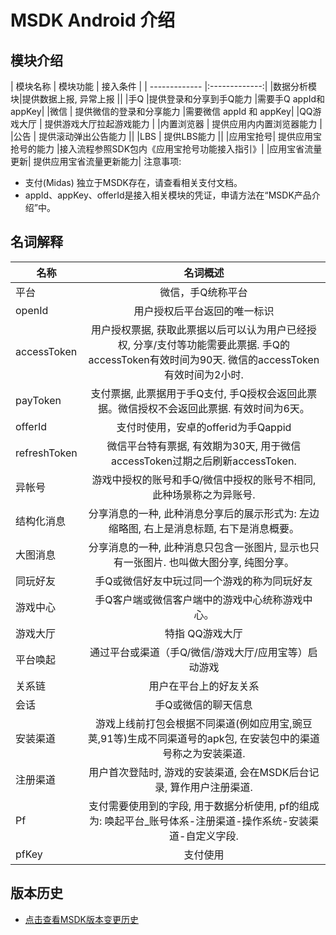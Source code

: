 MSDK Android 介绍
=======

模块介绍
---

| 模块名称 | 模块功能 | 接入条件 |
| ------------- |:-------------:|
|数据分析模块|提供数据上报, 异常上报	||
|手Q	 |提供登录和分享到手Q能力	|需要手Q appId和appKey|
|微信 |	提供微信的登录和分享能力	|需要微信 appId 和 appKey|
|QQ游戏大厅	| 提供游戏大厅拉起游戏能力	|
|内置浏览器	| 提供应用内内置浏览器能力	|
|公告	| 提供滚动弹出公告能力	||
|LBS	| 提供LBS能力	||
|应用宝抢号|	提供应用宝抢号的能力	|接入流程参照SDK包内《应用宝抢号功能接入指引》|
|应用宝省流量更新|	提供应用宝省流量更新能力|
注意事项:
- 支付(Midas) 独立于MSDK存在，请查看相关支付文档。
- appId、appKey、offerId是接入相关模块的凭证，申请方法在“MSDK产品介绍”中。

名词解释
---

| 名称 | 名词概述 |
| ------------- |:-------------:|
| 平台| 微信，手Q统称平台|
|openId|用户授权后平台返回的唯一标识|
|accessToken|用户授权票据, 获取此票据以后可以认为用户已经授权, 分享/支付等功能需要此票据. 手Q的accessToken有效时间为90天. 微信的accessToken有效时间为2小时.|
|payToken|支付票据, 此票据用于手Q支付, 手Q授权会返回此票据。微信授权不会返回此票据. 有效时间为6天。|
|offerId|支付时使用，安卓的offerid为手Qappid|
|refreshToken|微信平台特有票据, 有效期为30天, 用于微信accessToken过期之后刷新accessToken.|
|异帐号|游戏中授权的账号和手Q/微信中授权的账号不相同, 此种场景称之为异账号.|
|结构化消息|分享消息的一种, 此种消息分享后的展示形式为: 左边缩略图, 右上是消息标题, 右下是消息概要。|
|大图消息|分享消息的一种, 此种消息只包含一张图片, 显示也只有一张图片. 也叫做大图分享, 纯图分享。|
|同玩好友|手Q或微信好友中玩过同一个游戏的称为同玩好友|
|游戏中心|手Q客户端或微信客户端中的游戏中心统称游戏中心。|
|游戏大厅|特指 QQ游戏大厅|
|平台唤起|通过平台或渠道（手Q/微信/游戏大厅/应用宝等）启动游戏|
|关系链|用户在平台上的好友关系|
|会话|手Q或微信的聊天信息|
|安装渠道|游戏上线前打包会根据不同渠道(例如应用宝,豌豆荚,91等)生成不同渠道号的apk包, 在安装包中的渠道号称之为安装渠道.|
|注册渠道|用户首次登陆时, 游戏的安装渠道, 会在MSDK后台记录, 算作用户注册渠道.|
|Pf|支付需要使用到的字段, 用于数据分析使用, pf的组成为: 唤起平台_账号体系-注册渠道-操作系统-安装渠道-自定义字段.|
|pfKey| 支付使用|

版本历史
---
* [点击查看MSDK版本变更历史](version.md)
